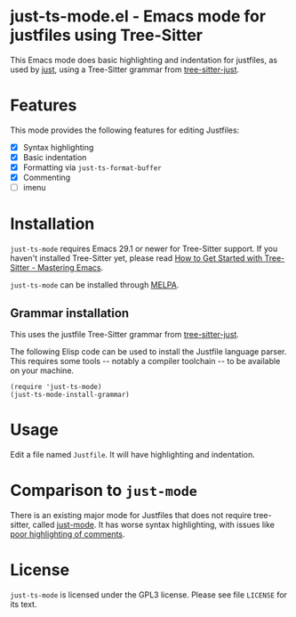 # just-ts-mode.el - Emacs mode for justfiles using Tree-Sitter

This Emacs mode does basic highlighting and indentation for justfiles, as used
by [just](https://github.com/casey/just), using a Tree-Sitter grammar from
[tree-sitter-just](https://github.com/IndianBoy42/tree-sitter-just).

# Features

This mode provides the following features for editing Justfiles:

- [x] Syntax highlighting
- [x] Basic indentation
- [x] Formatting via `just-ts-format-buffer`
- [x] Commenting
- [ ] imenu

# Installation

`just-ts-mode` requires Emacs 29.1 or newer for Tree-Sitter support. If you haven't
installed Tree-Sitter yet, please read [How to Get Started with Tree-Sitter -
Mastering
Emacs](https://www.masteringemacs.org/article/how-to-get-started-tree-sitter).

`just-ts-mode` can be installed through [MELPA](https://melpa.org/#/just-ts-mode).

## Grammar installation

This uses the justfile Tree-Sitter grammar from
[tree-sitter-just](https://github.com/IndianBoy42/tree-sitter-just).

The following Elisp code can be used to install the Justfile language parser. This requires some tools -- notably a compiler toolchain -- to be available on your machine.

``` emacs-lisp
(require 'just-ts-mode)
(just-ts-mode-install-grammar)
```

# Usage

Edit a file named `Justfile`. It will have highlighting and indentation.

# Comparison to `just-mode`

There is an existing major mode for Justfiles that does not require tree-sitter,
called [just-mode](https://stable.melpa.org/#/just-mode). It has worse syntax
highlighting, with issues like [poor highlighting of
comments](https://github.com/leon-barrett/just-mode.el/issues/11).

# License

`just-ts-mode` is licensed under the GPL3 license. Please see file `LICENSE` for
its text.
